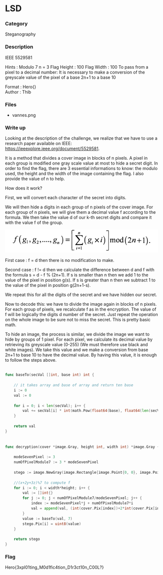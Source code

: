 # LSD

### Category

Steganography

### Description

IEEE 5529581

Hints : 
Modulo 7
n = 3
Flag Height : 100
Flag Width : 100
To pass from a pixel to a decimal number: It is necessary to make a conversion of the greyscale value of the pixel of a base 2n+1 to a base 10

Format : Hero{}<br>
Author : Thib

### Files

- vannes.png

### Write up

Looking at the description of the challenge, we realize that we have to use a research paper available on IEEE: https://ieeexplore.ieee.org/document/5529581.

It is a method that divides a cover image in blocks of n pixels. A pixel in each group is modified one gray scale value at most to hide a secret digit. In order to find the flag, there are 3 essential informations to know: the modulo used, the height and the width of the image containing the flag. I also provide the value of n to help.

How does it work? 

First, we will convert each character of the secret into digits.

We will then hide a digits in each group of n pixels of the cover image. For each group of n pixels, we will give them a decimal value f according to the formula. We then take the value d of our k-th secret digits and compare it with the value f of the group. 

![Formula](formulaF.png)

First case : f = d then there is no modification to make.

Second case : f != d then we calculate the difference between d and f with the formula s = d - f % (2n+1). If s is smaller than n then we add 1 to the value of the pixel in position g(s). If s is greater than n then we subtract 1 to the value of the pixel in position g(2n+1-s).

We repeat this for all the digits of the secret and we have hidden our secret.

Now to decode this: we have to divide the image again in blocks of n pixels. For each group of pixels, we recalculate f as in the encryption. The value of f will be logically the digits d number of the secret. Just repeat the operation on the whole image to be sure not to miss the secret. This is pretty basic math.

To hide an image, the process is similar, we divide the image we want to hide by groups of 1 pixel. For each pixel, we calculate its decimal value by retrieving its greyscale value (0-255) (We must therefore use black and white images). We take this value and we make a conversion from base 2n+1 to base 10 to have the decimal value. By having this value, it is enough to follow the steps above.

```GO

func baseTo(secVal []int, base int) int {

	// it takes array and base of array and return ten base
	i := 0
	val := 0

	for i = 0; i < len(secVal); i++ {
		val += secVal[i] * int(math.Pow(float64(base), float64(len(secVal)-i-1)))
	}

	return val
}


func decryption(cover *image.Gray, height int, width int) *image.Gray {

	modeSevenPixel := 3
	numOfPixelModule7 := 3 * modeSevenPixel

	stego := image.NewGray(image.Rectangle{image.Point{0, 0}, image.Point{width, height}})

	//(x+2y+3z)%7 to compute f 
	for i := 0; i < width*height; i++ {
		val := []int{}
		for j := 0; j < numOfPixelModule7/modeSevenPixel; j++ {
			index := modeSevenPixel*j + numOfPixelModule7*i
			val = append(val, (int(cover.Pix[index])+2*int(cover.Pix[index+1])+3*int(cover.Pix[index+2]))%7)
		}
		value := baseTo(val, 7)
		stego.Pix[i] = uint8(value)
	}

	return stego
}

```

### Flag

Hero{3xpl01ting_M0d1fic4tion_D1r3ct10n_C00L?}